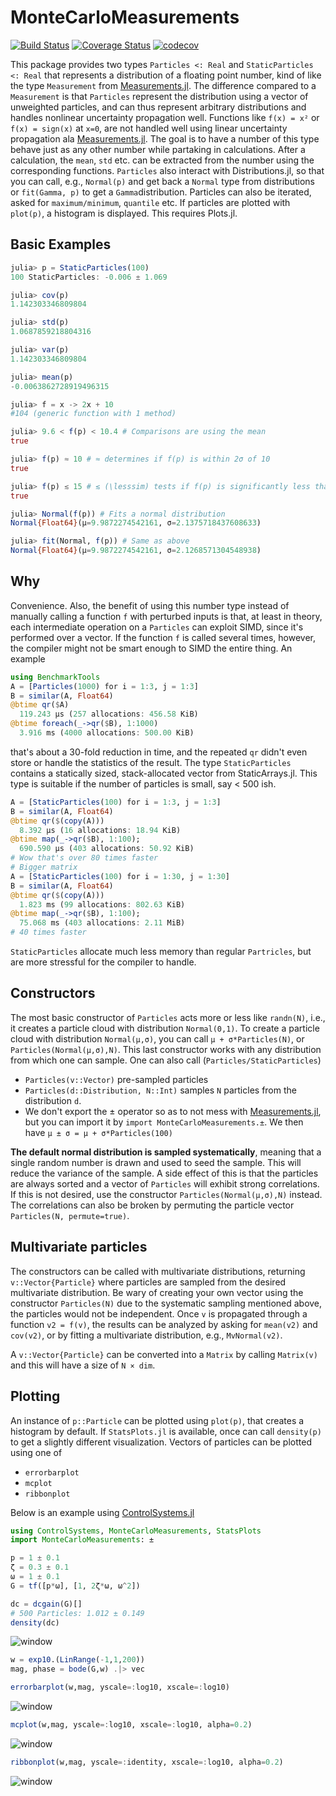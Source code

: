 # MonteCarloMeasurements

[![Build Status](https://travis-ci.org/baggepinnen/MonteCarloMeasurements.jl.svg?branch=master)](https://travis-ci.org/baggepinnen/MonteCarloMeasurements.jl)
[![Coverage Status](https://coveralls.io/repos/github/baggepinnen/MonteCarloMeasurements.jl/badge.svg?branch=master)](https://coveralls.io/github/baggepinnen/MonteCarloMeasurements.jl?branch=master)
[![codecov](https://codecov.io/gh/baggepinnen/MonteCarloMeasurements.jl/branch/master/graph/badge.svg)](https://codecov.io/gh/baggepinnen/MonteCarloMeasurements.jl)

This package provides two types `Particles <: Real` and `StaticParticles <: Real` that represents a distribution of a floating point number, kind of like the type `Measurement` from [Measurements.jl](https://github.com/JuliaPhysics/Measurements.jl). The difference compared to a `Measurement` is that `Particles` represent the distribution using a vector of unweighted particles, and can thus represent arbitrary distributions and handles nonlinear uncertainty propagation well. Functions like `f(x) = x²` or `f(x) = sign(x)` at `x=0`, are not handled well using linear uncertainty propagation ala [Measurements.jl](https://github.com/JuliaPhysics/Measurements.jl). The goal is to have a number of this type behave just as any other number while partaking in calculations. After a calculation, the `mean`, `std` etc. can be extracted from the number using the corresponding functions. `Particles` also interact with Distributions.jl, so that you can call, e.g., `Normal(p)` and get back a `Normal` type from distributions or `fit(Gamma, p)` to get a `Gamma`distribution. Particles can also be iterated, asked for `maximum/minimum`, `quantile` etc. If particles are plotted with `plot(p)`, a histogram is displayed. This requires Plots.jl.

## Basic Examples
```julia
julia> p = StaticParticles(100)
100 StaticParticles: -0.006 ± 1.069

julia> cov(p)
1.142303346809804

julia> std(p)
1.0687859218804316

julia> var(p)
1.142303346809804

julia> mean(p)
-0.0063862728919496315

julia> f = x -> 2x + 10
#104 (generic function with 1 method)

julia> 9.6 < f(p) < 10.4 # Comparisons are using the mean
true

julia> f(p) ≈ 10 # ≈ determines if f(p) is within 2σ of 10
true

julia> f(p) ≲ 15 # ≲ (\lesssim) tests if f(p) is significantly less than 15
true

julia> Normal(f(p)) # Fits a normal distribution
Normal{Float64}(μ=9.9872274542161, σ=2.1375718437608633)

julia> fit(Normal, f(p)) # Same as above
Normal{Float64}(μ=9.9872274542161, σ=2.1268571304548938)
```

## Why
Convenience. Also, the benefit of using this number type instead of manually calling a function `f` with perturbed inputs is that, at least in theory, each intermediate operation on a `Particles` can exploit SIMD, since it's performed over a vector. If the function `f` is called several times, however, the compiler might not be smart enough to SIMD the entire thing. An example
```julia
using BenchmarkTools
A = [Particles(1000) for i = 1:3, j = 1:3]
B = similar(A, Float64)
@btime qr($A)
  119.243 μs (257 allocations: 456.58 KiB)
@btime foreach(_->qr($B), 1:1000)
  3.916 ms (4000 allocations: 500.00 KiB)
```
that's about a 30-fold reduction in time, and the repeated `qr` didn't even store or handle the statistics of the result.
The type `StaticParticles` contains a statically sized, stack-allocated vector from StaticArrays.jl. This type is suitable if the number of particles is small, say < 500 ish.
```julia
A = [StaticParticles(100) for i = 1:3, j = 1:3]
B = similar(A, Float64)
@btime qr($(copy(A)))
  8.392 μs (16 allocations: 18.94 KiB)
@btime map(_->qr($B), 1:100);
  690.590 μs (403 allocations: 50.92 KiB)
# Wow that's over 80 times faster
# Bigger matrix
A = [StaticParticles(100) for i = 1:30, j = 1:30]
B = similar(A, Float64)
@btime qr($(copy(A)))
  1.823 ms (99 allocations: 802.63 KiB)
@btime map(_->qr($B), 1:100);
  75.068 ms (403 allocations: 2.11 MiB)
# 40 times faster
```
`StaticParticles` allocate much less memory than regular `Partricles`, but are more stressful for the compiler to handle.

## Constructors
The most basic constructor of `Particles` acts more or less like `randn(N)`, i.e., it creates a particle cloud with distribution `Normal(0,1)`. To create a particle cloud with distribution `Normal(μ,σ)`, you can call `μ + σ*Particles(N)`, or `Particles(Normal(μ,σ),N)`. This last constructor works with any distribution from which one can sample.
One can also call (`Particles/StaticParticles`)
- `Particles(v::Vector)` pre-sampled particles
- `Particles(d::Distribution, N::Int)` samples `N` particles from the distribution `d`.
- We don't export the ± operator so as to not mess with [Measurements.jl](https://github.com/JuliaPhysics/Measurements.jl), but you can import it by `import MonteCarloMeasurements.±`. We then have `μ ± σ = μ + σ*Particles(100)`

**The default normal distribution is sampled systematically**, meaning that a single random number is drawn and used to seed the sample. This will reduce the variance of the sample. A side effect of this is that the particles are always sorted and a vector of `Particles` will exhibit strong correlations. If this is not desired, use the constructor `Particles(Normal(μ,σ),N)` instead. The correlations can also be broken by permuting the particle vector `Particles(N, permute=true)`.





## Multivariate particles
The constructors can be called with multivariate distributions, returning `v::Vector{Particle}` where particles are sampled from the desired multivariate distribution. Be wary of creating your own vector using the constructor `Particles(N)` due to the systematic sampling mentioned above, the particles would not be independent. Once `v` is propagated through a function `v2 = f(v)`, the results can be analyzed by asking for `mean(v2)` and `cov(v2)`, or by fitting a multivariate distribution, e.g., `MvNormal(v2)`.

A `v::Vector{Particle}` can be converted into a `Matrix` by calling `Matrix(v)` and this will have a size of `N × dim`.

## Plotting
An instance of `p::Particle` can be plotted using `plot(p)`, that creates a histogram by default. If `StatsPlots.jl` is available, once can call `density(p)` to get a slightly different visualization. Vectors of particles can be plotted using one of
- `errorbarplot`
- `mcplot`
- `ribbonplot`

Below is an example using [ControlSystems.jl](https://github.com/JuliaControl/ControlSystems.jl)
```julia
using ControlSystems, MonteCarloMeasurements, StatsPlots
import MonteCarloMeasurements: ±

p = 1 ± 0.1
ζ = 0.3 ± 0.1
ω = 1 ± 0.1
G = tf([p*ω], [1, 2ζ*ω, ω^2])

dc = dcgain(G)[]
# 500 Particles: 1.012 ± 0.149
density(dc)
```
![window](figs/dens.svg)
```julia
w = exp10.(LinRange(-1,1,200))
mag, phase = bode(G,w) .|> vec

errorbarplot(w,mag, yscale=:log10, xscale=:log10)
```
![window](figs/errorbar.svg)
```julia
mcplot(w,mag, yscale=:log10, xscale=:log10, alpha=0.2)
```
![window](figs/mc.svg)
```julia
ribbonplot(w,mag, yscale=:identity, xscale=:log10, alpha=0.2)
```
![window](figs/rib.svg)
